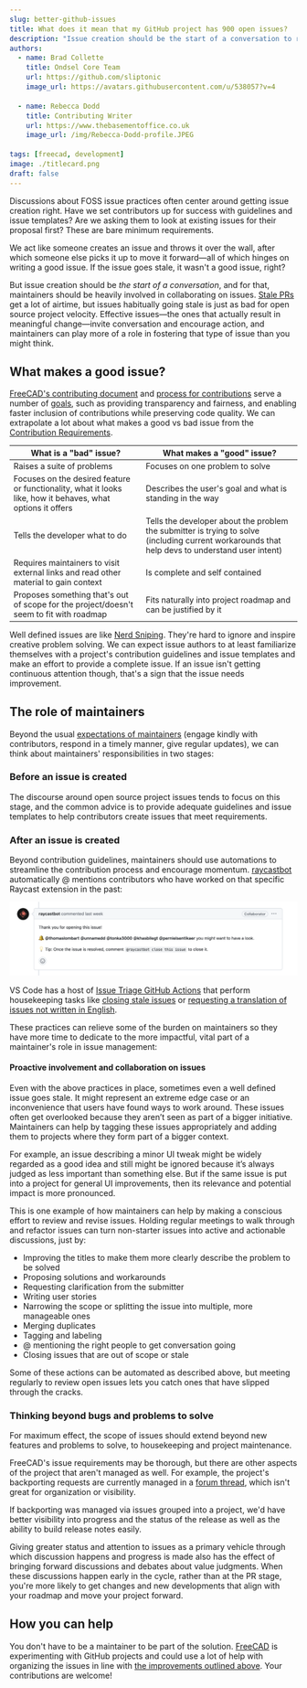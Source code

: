 ```yaml
---
slug: better-github-issues 
title: What does it mean that my GitHub project has 900 open issues?
description: "Issue creation should be the start of a conversation to result in meaningful change, and maintainers can play a more significant role to get us there."
authors:
  - name: Brad Collette
    title: Ondsel Core Team
    url: https://github.com/sliptonic
    image_url: https://avatars.githubusercontent.com/u/538057?v=4

  - name: Rebecca Dodd
    title: Contributing Writer
    url: https://www.thebasementoffice.co.uk
    image_url: /img/Rebecca-Dodd-profile.JPEG

tags: [freecad, development]
image: ./titlecard.png
draft: false
---
```


Discussions about FOSS issue practices often center around getting issue creation right. Have we set contributors up for success with guidelines and issue templates? Are we asking them to look at existing issues for their proposal first? These are bare minimum requirements. 

We act like someone creates an issue and throws it over the wall, after which someone else picks it up to move it forward—all of which hinges on writing a good issue. If the issue goes stale, it wasn't a good issue, right?

<!-- truncate -->

But issue creation should be _the start of a conversation_, and for that, maintainers should be heavily involved in collaborating on issues. [Stale PRs](http://danluu.com/discourage-oss/) get a lot of airtime, but issues habitually going stale is just as bad for open source project velocity. Effective issues—the ones that actually result in meaningful change—invite conversation and encourage action, and maintainers can play more of a role in fostering that type of issue than you might think.

## What makes a good issue?

[FreeCAD's contributing document](https://github.com/FreeCAD/FreeCAD/blob/master/CONTRIBUTING.md) and [process for contributions](https://github.com/FreeCAD/FreeCAD/blob/master/CONTRIBUTING.md#6-process) serve a number of [goals](https://github.com/FreeCAD/FreeCAD/blob/master/CONTRIBUTING.md#1-goals), such as providing transparency and fairness, and enabling faster inclusion of contributions while preserving code quality. We can extrapolate a lot about what makes a good vs bad issue from the [Contribution Requirements](https://github.com/FreeCAD/FreeCAD/blob/master/CONTRIBUTING.md#5-contribution-requirements). 


| What is a "bad" issue?                                                                                      | What makes a "good" issue?                                                                                                                      |
|-------------------------------------------------------------------------------------------------------------|-------------------------------------------------------------------------------------------------------------------------------------------------|
| Raises a suite of problems                                                                                  | Focuses on one problem to solve                                                                                                                 |
| Focuses on the desired feature or functionality, what it looks like, how it behaves, what options it offers | Describes the user's goal and what is standing in the way                                                                                       |
| Tells the developer what to do                                                                              | Tells the developer about the problem the submitter is trying to solve (including current workarounds that help devs to understand user intent) |
| Requires maintainers to visit external links and read other material to gain context                        | Is complete and self contained                                                                                                                  |
| Proposes something that's out of scope for the project/doesn't seem to fit with roadmap                     | Fits naturally into project roadmap and can be justified by it                                                                                  |

Well defined issues are like [Nerd Sniping](https://xkcd.com/356/). They're hard to ignore and inspire creative problem solving. We can expect issue authors to at least familiarize themselves with a project's contribution guidelines and issue templates and make an effort to provide a complete issue. If an issue isn't getting continuous attention though, that's a sign that the issue needs improvement.

## The role of maintainers

Beyond the usual [expectations of maintainers](https://ondsel.com/blog/contribution-barriers/) (engage kindly with contributors, respond in a timely manner, give regular updates), we can think about maintainers' responsibilities in two stages:

### Before an issue is created

The discourse around open source project issues tends to focus on this stage, and the common advice is to provide adequate guidelines and issue templates to help contributors create issues that meet requirements. 

### After an issue is created

Beyond contribution guidelines, maintainers should use automations to streamline the contribution process and encourage momentum. [raycastbot](https://github.com/raycastbot) automatically @ mentions contributors who have worked on that specific Raycast extension in the past:

![raycastimage](images/image1.png)


VS Code has a host of [Issue Triage GitHub Actions](https://github.com/microsoft/vscode-github-triage-actions) that perform housekeeping tasks like [closing stale issues](https://github.com/microsoft/vscode-github-triage-actions#stale-closer) or [requesting a translation of issues not written in English](https://github.com/microsoft/vscode-github-triage-actions#english-please).

These practices can relieve some of the burden on maintainers so they have more time to dedicate to the more impactful, vital part of a maintainer's role in issue management:

#### Proactive involvement and collaboration on issues

Even with the above practices in place, sometimes even a well defined issue goes stale. It might represent an extreme edge case or an inconvenience that users have found ways to work around. These issues often get overlooked because they aren’t seen as part of a bigger initiative. Maintainers can help by tagging these issues appropriately and adding them to projects where they form part of a bigger context. 

For example, an issue describing a minor UI tweak might be widely regarded as a good idea and still might be ignored because it’s always judged as less important than something else. But if the same issue is put into a project for general UI improvements, then its relevance and potential impact is more pronounced.

This is one example of how maintainers can help by making a conscious effort to review and revise issues. Holding regular meetings to walk through and refactor issues can turn non-starter issues into active and actionable discussions, just by:

* Improving the titles to make them more clearly describe the problem to be solved
* Proposing solutions and workarounds
* Requesting clarification from the submitter
* Writing user stories
* Narrowing the scope or splitting the issue into multiple, more manageable ones
* Merging duplicates
* Tagging and labeling
* @ mentioning the right people to get conversation going
* Closing issues that are out of scope or stale

Some of these actions can be automated as described above, but meeting regularly to review open issues lets you catch ones that have slipped through the cracks.

### Thinking beyond bugs and problems to solve

For maximum effect, the scope of issues should extend beyond new features and problems to solve, to housekeeping and project maintenance.

FreeCAD's issue requirements may be thorough, but there are other aspects of the project that aren't managed as well. For example, the project's backporting requests are currently managed in a [forum thread](https://forum.freecad.org/viewtopic.php?t=69437&start=70), which isn't great for organization or visibility. 

If backporting was managed via issues grouped into a project, we'd have better visibility into progress and the status of the release as well as the ability to build release notes easily.

Giving greater status and attention to issues as a primary vehicle through which discussion happens and progress is made also has the effect of bringing forward discussions and debates about value judgments. When these discussions happen early in the cycle, rather than at the PR stage, you're more likely to get changes and new developments that align with your roadmap and move your project forward.

## How you can help

You don't have to be a maintainer to be part of the solution. [FreeCAD](https://github.com/FreeCAD) is experimenting with GitHub projects and could use a lot of help with organizing the issues in line with [the improvements outlined above](#proactive-involvement-and-collaboration-on-issues). Your contributions are welcome!


